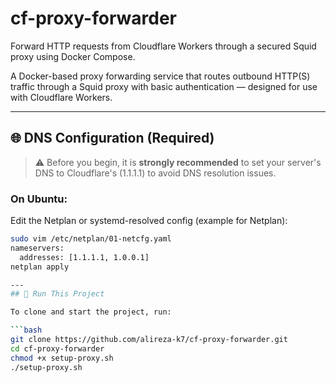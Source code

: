 # cf-proxy-forwarder
Forward HTTP requests from Cloudflare Workers through a secured Squid proxy using Docker Compose.

A Docker-based proxy forwarding service that routes outbound HTTP(S) traffic through a Squid proxy with basic authentication — designed for use with Cloudflare Workers.

---

## 🌐 DNS Configuration (Required)

> ⚠️ Before you begin, it is **strongly recommended** to set your server's DNS to Cloudflare's (1.1.1.1) to avoid DNS resolution issues.

### On Ubuntu:

Edit the Netplan or systemd-resolved config (example for Netplan):

```bash
sudo vim /etc/netplan/01-netcfg.yaml
nameservers:
  addresses: [1.1.1.1, 1.0.0.1]
netplan apply

---
## 🚀 Run This Project

To clone and start the project, run:

```bash
git clone https://github.com/alireza-k7/cf-proxy-forwarder.git
cd cf-proxy-forwarder
chmod +x setup-proxy.sh
./setup-proxy.sh

